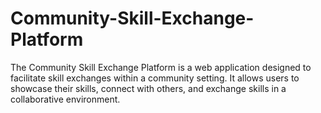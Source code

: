 # Community-Skill-Exchange-Platform
The Community Skill Exchange Platform is a web application designed to facilitate skill exchanges within a community setting. It allows users to showcase their skills, connect with others, and exchange skills in a collaborative environment.
